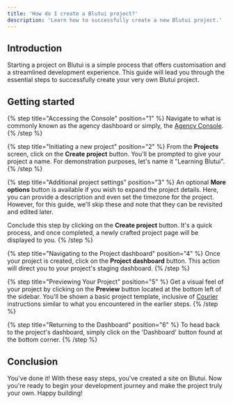 ```yaml
---
title: 'How do I create a Blutui project?'
description: 'Learn how to successfully create a new Blutui project.'
---
```


## Introduction

Starting a project on Blutui is a simple process that offers customisation and a streamlined development experience. This guide will lead you through the essential steps to successfully create your very own Blutui project.

## Getting started

{% step title="Accessing the Console" position="1" %}
Navigate to what is commonly known as the agency dashboard or simply, the [Agency Console](https://console.blutui.com).
{% /step %}

{% step title="Initiating a new project" position="2" %}
From the **Projects** screen, click on the **Create project** button. You'll be prompted to give your project a name. For demonstration purposes, let's name it "Learning Blutui".
{% /step %}

{% step title="Additional project settings" position="3" %}
An optional **More options** button is available if you wish to expand the project details. Here, you can provide a description and even set the timezone for the project. However, for this guide, we'll skip these and note that they can be revisited and edited later.

Conclude this step by clicking on the **Create project** button. It's a quick process, and once completed, a newly crafted project page will be displayed to you.
{% /step %}

{% step title="Navigating to the Project dashboard" position="4" %}
Once your project is created, click on the **Project dashboard** button. This action will direct you to your project's staging dashboard.
{% /step %}

{% step title="Previewing Your Project" position="5" %}
Get a visual feel of your project by clicking on the **Preview** button located at the bottom left of the sidebar. You'll be shown a basic project template, inclusive of [Courier](/docs/courier/getting-started) instructions similar to what you encountered in the earlier steps.
{% /step %}

{% step title="Returning to the Dashboard" position="6" %}
To head back to the project's dashboard, simply click on the 'Dashboard' button found at the bottom corner.
{% /step %}

## Conclusion

You've done it! With these easy steps, you've created a site on Blutui. Now you're ready to begin your development journey and make the project truly your own. Happy building!
